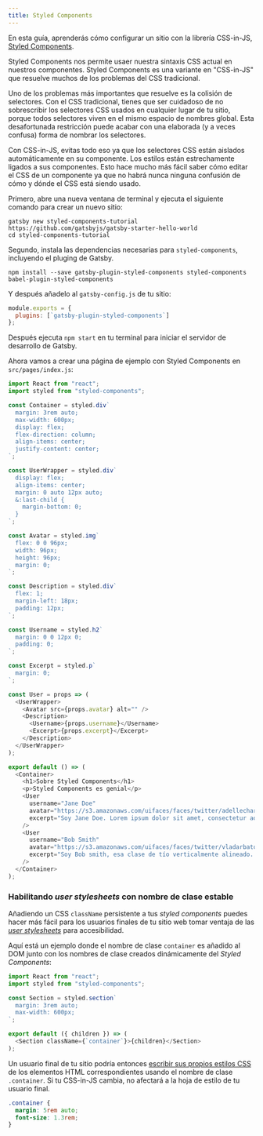 ```yaml
---
title: Styled Components
---
```


En esta guía, aprenderás cómo configurar un sitio con la librería CSS-in-JS, [Styled Components](https://www.styled-components.com/).

Styled Components nos permite usaer nuestra sintaxis CSS actual en nuestros componentes. Styled Components es una variante en "CSS-in-JS" que resuelve muchos de los problemas del CSS tradicional.

Uno de los problemas más importantes que resuelve es la colisión de selectores. Con el CSS tradicional, tienes que ser cuidadoso de no sobrescribir los selectores CSS usados en cualquier lugar de tu sitio, porque todos selectores viven en el mismo espacio de nombres global. Esta desafortunada restricción puede acabar con una elaborada (y a veces confusa) forma de nombrar los selectores.

Con CSS-in-JS, evitas todo eso ya que los selectores CSS están aislados automáticamente en su componente. Los estilos están estrechamente ligados a sus componentes. Esto hace mucho más fácil saber cómo editar el CSS de un componente ya que no habrá nunca ninguna confusión de cómo y dónde el CSS está siendo usado.

<EggheadEmbed
  lessonLink="https://egghead.io/lessons/gatsby-style-gatsby-sites-with-styled-components"
  lessonTitle="Da estilos sitios hechos con Gatsby con styled-components"
/>

Primero, abre una nueva ventana de terminal y ejecuta el siguiente comando para crear un nuevo sitio:

```shell
gatsby new styled-components-tutorial https://github.com/gatsbyjs/gatsby-starter-hello-world
cd styled-components-tutorial
```

Segundo, instala las dependencias necesarias para `styled-components`, incluyendo el pluging de Gatsby.

```shell
npm install --save gatsby-plugin-styled-components styled-components babel-plugin-styled-components
```

Y después añadelo al `gatsby-config.js` de tu sitio:

```javascript:title=gatsby-config.js
module.exports = {
  plugins: [`gatsby-plugin-styled-components`]
};
```

Después ejecuta `npm start` en tu terminal para iniciar el servidor de desarrollo de Gatsby.

Ahora vamos a crear una página de ejemplo con Styled Components en `src/pages/index.js`:

```jsx:title=src/pages/index.js
import React from "react";
import styled from "styled-components";

const Container = styled.div`
  margin: 3rem auto;
  max-width: 600px;
  display: flex;
  flex-direction: column;
  align-items: center;
  justify-content: center;
`;

const UserWrapper = styled.div`
  display: flex;
  align-items: center;
  margin: 0 auto 12px auto;
  &:last-child {
    margin-bottom: 0;
  }
`;

const Avatar = styled.img`
  flex: 0 0 96px;
  width: 96px;
  height: 96px;
  margin: 0;
`;

const Description = styled.div`
  flex: 1;
  margin-left: 18px;
  padding: 12px;
`;

const Username = styled.h2`
  margin: 0 0 12px 0;
  padding: 0;
`;

const Excerpt = styled.p`
  margin: 0;
`;

const User = props => (
  <UserWrapper>
    <Avatar src={props.avatar} alt="" />
    <Description>
      <Username>{props.username}</Username>
      <Excerpt>{props.excerpt}</Excerpt>
    </Description>
  </UserWrapper>
);

export default () => (
  <Container>
    <h1>Sobre Styled Components</h1>
    <p>Styled Components es genial</p>
    <User
      username="Jane Doe"
      avatar="https://s3.amazonaws.com/uifaces/faces/twitter/adellecharles/128.jpg"
      excerpt="Soy Jane Doe. Lorem ipsum dolor sit amet, consectetur adipisicing elit."
    />
    <User
      username="Bob Smith"
      avatar="https://s3.amazonaws.com/uifaces/faces/twitter/vladarbatov/128.jpg"
      excerpt="Soy Bob smith, esa clase de tío verticalmente alineado. Lorem ipsum dolor sit amet, consectetur adipisicing elit."
    />
  </Container>
);
```

### Habilitando _user stylesheets_ con nombre de clase estable

Añadiendo un CSS `className` persistente a tus _styled components_ puedes hacer más fácil para los usuarios finales de tu sitio web tomar ventaja de las [_user stylesheets_](https://www.viget.com/articles/inline-styles-user-style-sheets-and-accessibility/) para accesibilidad.

Aquí está un ejemplo donde el nombre de clase `container` es añadido al DOM junto con los nombres de clase creados dinámicamente del _Styled Components_:

```jsx:title=src/components/container.js
import React from "react";
import styled from "styled-components";

const Section = styled.section`
  margin: 3rem auto;
  max-width: 600px;
`;

export default ({ children }) => (
  <Section className={`container`}>{children}</Section>
);
```

Un usuario final de tu sitio podría entonces [escribir sus propios estilos CSS](https://mediatemple.net/blog/tips/bend-websites-css-will-stylish-stylebot/) de los elementos HTML correspondientes usando el nombre de clase `.container`. Si tu CSS-in-JS cambia, no afectará a la hoja de estilo de tu usuario final.

```css:title=user-stylesheet.css
.container {
  margin: 5rem auto;
  font-size: 1.3rem;
}
```
